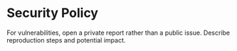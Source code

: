 # Security Policy
For vulnerabilities, open a private report rather than a public issue. Describe reproduction steps and potential impact.
